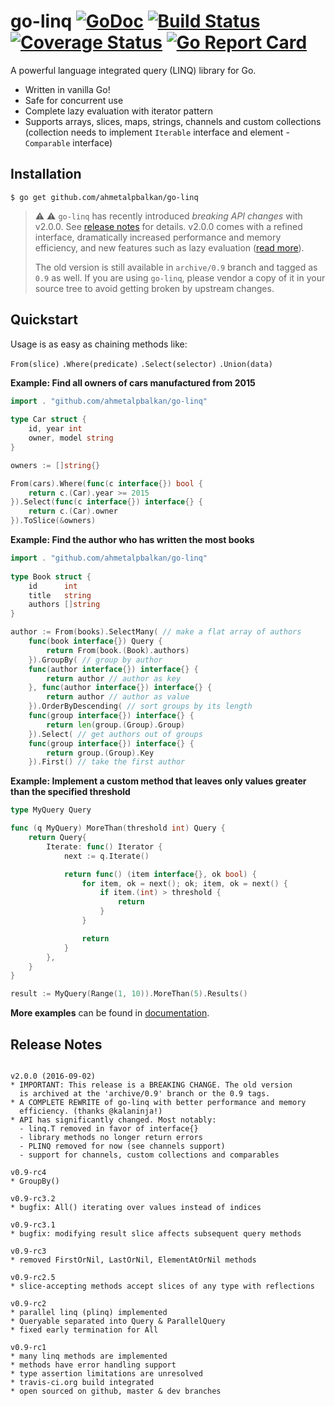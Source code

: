 # go-linq [![GoDoc](https://godoc.org/github.com/ahmetalpbalkan/go-linq?status.svg)](https://godoc.org/github.com/ahmetalpbalkan/go-linq) [![Build Status](https://travis-ci.org/ahmetalpbalkan/go-linq.svg?branch=master)](https://travis-ci.org/ahmetalpbalkan/go-linq) [![Coverage Status](https://coveralls.io/repos/github/ahmetalpbalkan/go-linq/badge.svg?branch=master)](https://coveralls.io/github/ahmetalpbalkan/go-linq?branch=master) [![Go Report Card](https://goreportcard.com/badge/github.com/ahmetalpbalkan/go-linq)](https://goreportcard.com/report/github.com/ahmetalpbalkan/go-linq)
A powerful language integrated query (LINQ) library for Go.
* Written in vanilla Go!
* Safe for concurrent use
* Complete lazy evaluation with iterator pattern
* Supports arrays, slices, maps, strings, channels and custom collections
(collection needs to implement `Iterable` interface and element - `Comparable`
interface)

## Installation

    $ go get github.com/ahmetalpbalkan/go-linq

> :warning: :warning: `go-linq` has recently introduced _breaking API changes_
> with v2.0.0. See [release notes](#release-notes) for details. v2.0.0 comes with
> a refined interface, dramatically increased performance and memory efficiency,
> and new features such as lazy evaluation ([read more](http://kalan.rocks/2016/07/16/manipulating-data-with-iterators-in-go/)).
>
> The old version is still available in `archive/0.9` branch and tagged as `0.9`
> as well. If you are using `go-linq`, please vendor a copy of it in your
> source tree to avoid getting broken by upstream changes.

## Quickstart

Usage is as easy as chaining methods like:

`From(slice)` `.Where(predicate)` `.Select(selector)` `.Union(data)` 

**Example: Find all owners of cars manufactured from 2015**
```go
import . "github.com/ahmetalpbalkan/go-linq"
	
type Car struct {
    id, year int
    owner, model string
}

owners := []string{}

From(cars).Where(func(c interface{}) bool {
	return c.(Car).year >= 2015
}).Select(func(c interface{}) interface{} {
	return c.(Car).owner
}).ToSlice(&owners)
```

**Example: Find the author who has written the most books**
```go
import . "github.com/ahmetalpbalkan/go-linq"
	
type Book struct {
	id      int
	title   string
	authors []string
}

author := From(books).SelectMany( // make a flat array of authors
	func(book interface{}) Query {
		return From(book.(Book).authors)
	}).GroupBy( // group by author
	func(author interface{}) interface{} {
		return author // author as key
	}, func(author interface{}) interface{} {
		return author // author as value
	}).OrderByDescending( // sort groups by its length
	func(group interface{}) interface{} {
		return len(group.(Group).Group)
	}).Select( // get authors out of groups
	func(group interface{}) interface{} {
		return group.(Group).Key
	}).First() // take the first author
```

**Example: Implement a custom method that leaves only values greater than the specified threshold**
```go
type MyQuery Query

func (q MyQuery) MoreThan(threshold int) Query {
	return Query{
		Iterate: func() Iterator {
			next := q.Iterate()

			return func() (item interface{}, ok bool) {
				for item, ok = next(); ok; item, ok = next() {
					if item.(int) > threshold {
						return
					}
				}

				return
			}
		},
	}
}

result := MyQuery(Range(1, 10)).MoreThan(5).Results()
```

**More examples** can be found in [documentation](https://godoc.org/github.com/ahmetalpbalkan/go-linq).

## Release Notes
~~~

v2.0.0 (2016-09-02)
* IMPORTANT: This release is a BREAKING CHANGE. The old version
  is archived at the 'archive/0.9' branch or the 0.9 tags.
* A COMPLETE REWRITE of go-linq with better performance and memory
  efficiency. (thanks @kalaninja!)
* API has significantly changed. Most notably:
  - linq.T removed in favor of interface{}
  - library methods no longer return errors 
  - PLINQ removed for now (see channels support)
  - support for channels, custom collections and comparables

v0.9-rc4
* GroupBy()

v0.9-rc3.2
* bugfix: All() iterating over values instead of indices

v0.9-rc3.1
* bugfix: modifying result slice affects subsequent query methods

v0.9-rc3
* removed FirstOrNil, LastOrNil, ElementAtOrNil methods 

v0.9-rc2.5
* slice-accepting methods accept slices of any type with reflections

v0.9-rc2
* parallel linq (plinq) implemented
* Queryable separated into Query & ParallelQuery
* fixed early termination for All

v0.9-rc1
* many linq methods are implemented
* methods have error handling support
* type assertion limitations are unresolved
* travis-ci.org build integrated
* open sourced on github, master & dev branches
~~~
